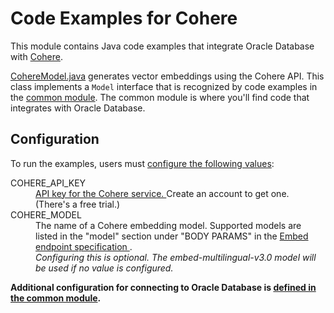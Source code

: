# Code Examples for Cohere
This module contains Java code examples that integrate Oracle Database with 
[Cohere](https://cohere.com/).

[CohereModel.java](src/main/java/oracle/jdbc/vector/examples/cohere/CohereModel.java)
generates vector embeddings using the Cohere API. This class implements a
`Model` interface that is recognized by code examples in
the [common module](../ojdbc-vector-examples-common). The common module is where
you'll find code that integrates with Oracle Database.

## Configuration
To run the examples, users must [configure the following values](../README.md#configuration):
<dl><dt>
COHERE_API_KEY
</dt><dd>
<a href="https://dashboard.cohere.com/api-keys">
API key for the Cohere service.
</a>
Create an account to get one.
</a> (There's a free trial.)
</dd><dt>
COHERE_MODEL
</dt><dd>
The name of a Cohere embedding model. Supported models are listed in the
"model" section under "BODY PARAMS" in the 
<a href="https://docs.cohere.com/reference/embed">
Embed endpoint specification
</a>.<br> 
<i>
Configuring this is optional. The embed-multilingual-v3.0 model will be 
used if no value is configured.
</i>
</dd></dl>

__Additional configuration for connecting to Oracle Database is
[defined in the common module](../ojdbc-vector-examples-common/README.md#configuration).__